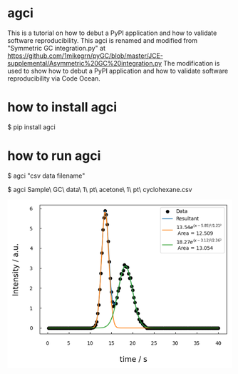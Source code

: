 # agci
This is a tutorial on how to debut a PyPI application and how to validate software reproducibility.
This agci is renamed and modified from "Symmetric GC integration.py" at https://github.com/1mikegrn/pyGC/blob/master/JCE-supplemental/Asymmetric%20GC%20integration.py
The modification is used to show how to debut a PyPI application and how to validate software reproducibility 
via Code Ocean.

# how to install agci

$ pip install agci

# how to run agci

$ agci "csv data filename"

$ agci Sample\ GC\ data\ 1\ pt\ acetone\ 1\ pt\ cyclohexane.csv

<img src='result.png' width=640 hight=480>
